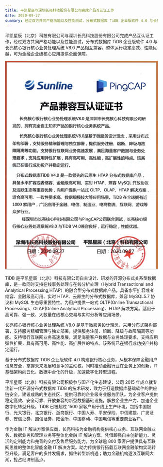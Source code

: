 ```yaml
---
title: 平凯星辰与深圳长亮科技股份有限公司完成产品互认证工作
date: 2020-09-27
summary: 经过双方共同严格功能以及性能测试，分布式数据库 TiDB 企业版软件 4.0 与长亮核心银行核心业务处理系统 V8.0 产品相互兼容，整体运行稳定高效、性能优越，可为金融企业级核心应用提供全面保障。
---
```


平凯星辰（北京）科技有限公司与深圳长亮科技股份有限公司完成产品互认证工作，经过双方共同严格功能以及性能测试，分布式数据库 TiDB 企业版软件 4.0 与长亮核心银行核心业务处理系统 V8.0 产品相互兼容，整体运行稳定高效、性能优越，可为金融企业级核心应用提供全面保障。

![1](media/product-certification-sunline/1.png) 

TiDB 是平凯星辰（北京）科技有限公司自主设计、研发的开源分布式关系型数据库，是一款同时支持在线事务处理与在线分析处理（Hybrid Transactional and Analytical Processing,HTAP）的融合型分布式数据库产品，具备水平扩容或者缩容、金融级高可用、实时 HTAP、云原生的分布式数据库，兼容 MySQL5.7 协议和 MySQL 生态等重要特性。为用户提供一站式 OLTP(Online Transactional Processing)、OLAP(Online Analytical Processing)、HTAP 解决方案。适用于高可靠、强一致、大数量在线核心交易与实时分析等应用场景。

长亮核心银行核心业务处理系统 V8.0 是基于微服务设计理念，采用分布式架构部署，支持服务精细管理与独立部署，提供服务注册、熔断、降级与故障隔离等功能。支持银行互联网业务高速发展，满足海量客户数据与业务处理要求，支持应用弹性扩展，具有高可用、高性能、高扩展性的特点。该系统已在银行成功投产并稳定运行。

基于分布式数据库 TiDB 企业版软件 4.0 构建银行核心业务，从根本保障金融用户信息安全，掌握未来发展和竞争的主动权。同时推动金融行业在业务上的创新，IT 基础架构向云化、数据中台化的升级，加速数字化转型进程。

平凯星辰（北京）科技有限公司积极参与国产化生态建设，公司 2015 年成立就专注新一代开源分布式数据库 TiDB 的技术研发，致力于打造数据库基础软件的供应链安全，建设成熟的生态社区、提供可靠的企业级专业服务团队。为企业客户提供稳定高效、安全可靠、开放兼容的新型数据基础设施，解放企业生产力、加速企业数字化转型升级。TiDB 已被超过 1500 家客户用于线上生产环境，包括中国银行、光大银行、北京银行、浙商银行、中国人寿、平安保险、中信建投、广发证券、安信证券、国信证券、陆金所、中国移动、中国电信等重要商业客户。

作为金融 IT 解决方案供应商，长亮科技为金融机构提供核心业务、互联网金融业务、数据业务和管理业务等整体化金融 IT 解决方案。凭借超强自主创新能力、灵活的定制能力和完善的交付及售后服务能力，为全球逾 800 家客户提供具有互联网思维的整体化智能金融 IT 解决方案。助力传统银行搭载互联网金融架构实现转型升级，满足客户的多并发需求，抓住转型新机遇；助力金融机构逐浪互联网大潮，抢占经济制高点。

